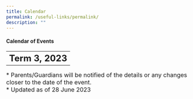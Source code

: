 ```yaml
---
title: Calendar
permalink: /useful-links/permalink/
description: ""
---
```

#### **Calendar of Events**

<table>
	<tbody><tr>
		<th><font size="5">  
     Term 3, 2023
 </font></th>
</tr>

</tbody></table>



<font size="3">  
      * Parents/Guardians will be notified of the details or any changes closer to the date of the event.
</font><font size="3"><br>
</font><font size="3">
			* Updated as of 28 June 2023
</font><table>
	<tbody>
		<tr>
		</tr><tr></tr>
</tbody></table>